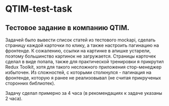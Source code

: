 # QTIM-test-task

## Тестовое задание в компанию QTIM.

Задачей было вывести список статей из тестового mockapi, сделать страницу каждой карточки по клику, а также настроить пагинацию на фронтенде.
К сожалению, ссылки на картинке в апишке устарели, поэтому большинство картинок не загружается.
Страницы карточек сделал в виде попапа, также для практической тренировки я прикрутил Redux Toolkit, хотя для такого несложного приложения стор-менеджер избыточен.
Из сложностей, с которыми столкнулся - пагинация на фронтенде, которую я ранее не реализовывал (не считая прикрученых сторонних библиотек).

Задачу сделал примерно за 4 часа (в рекомендациях к задаче указаны 2 часа).